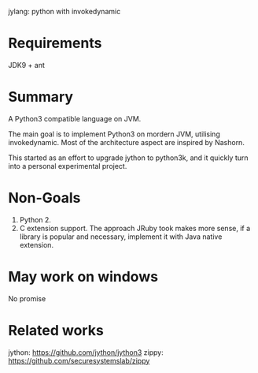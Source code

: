 jylang: python with invokedynamic

# Requirements

JDK9 + ant

# Summary

A Python3 compatible language on JVM.

The main goal is to implement Python3 on mordern JVM, utilising invokedynamic.
Most of the architecture aspect are inspired by Nashorn.

This started as an effort to upgrade jython to python3k, and it quickly turn
into a personal experimental project.

# Non-Goals

1. Python 2.
2. C extension support. The approach JRuby took makes more sense, if a
   library is popular and necessary, implement it with Java native extension.

# May work on windows

No promise

# Related works

jython: https://github.com/jython/jython3
zippy: https://github.com/securesystemslab/zippy
